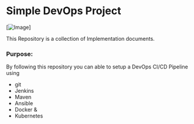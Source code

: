 # Simple DevOps Project

[![Image](https://github.com/Awadheshks/Simple-DevOps-Project/Devops.PNG "DevOps Project - CI/CD with Jenkins Ansible Docker Kubernetes ")]

This Repository is a collection of Implementation documents. 

### Purpose:
By following this repository you can able to setup a DevOps CI/CD Pipeline using
- git
- Jenkins
- Maven
- Ansible
- Docker &
- Kubernetes

